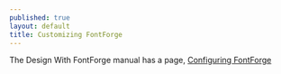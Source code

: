 ```yaml
---
published: true
layout: default
title: Customizing FontForge
---
```


The Design With FontForge manual has a page, [Configuring FontForge](http://designwithfontforge.com/en-US/Configuring_FontForge.html)
